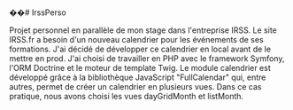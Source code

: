 ��# IrssPerso

Projet personnel en parallèle de mon stage dans l'entreprise IRSS.
Le site IRSS.fr a besoin d'un nouveau calendrier pour les événements de ses formations. J'ai décidé de développer ce calendrier en local avant de le mettre en prod. J'ai choisi de travailler en PHP avec le framework Symfony, l'ORM Doctrine et le moteur de template Twig. Le module calendrier est développé grâce à la bibliothèque JavaScript "FullCalendar" qui, entre autres, permet de créer un calendrier en plusieurs vues. Dans ce cas pratique, nous avons choisi les vues dayGridMonth et listMonth.
